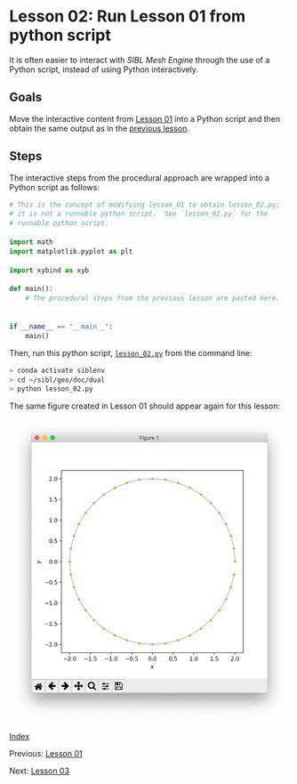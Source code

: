 # Lesson 02: Run Lesson 01 from python script

It is often easier to interact with *SIBL Mesh Engine* through the use of a 
Python script, instead of using Python interactively.

## Goals

Move the interactive content from [Lesson 01](lesson_01.md) into a Python script and then obtain the same output as in the [previous lesson](lesson_01.md).

## Steps

The interactive steps from the procedural approach are wrapped into a Python script as follows:

```python
# This is the concept of modifying lesson_01 to obtain lesson_02.py;
# it is not a runnable python script.  See `lesson_02.py` for the
# runnable python script.

import math
import matplotlib.pyplot as plt

import xybind as xyb

def main():
    # The procedural steps from the previous lesson are pasted here.


if __name__ == "__main__":
    main()
```

Then, run this python script, [`lesson_02.py`](lesson_02.py) from the command line:

```bash
> conda activate siblenv
> cd ~/sibl/geo/doc/dual
> python lesson_02.py
```

The same figure created in Lesson 01 should appear again for this lesson:

![circle_boundary](fig/circle_boundary.png)

[Index](README.md)

Previous: [Lesson 01](lesson_01.md)

Next: [Lesson 03](lesson_03.md)
